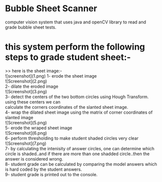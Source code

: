 # Bubble Sheet Scanner
 computer vision system that uses java and openCV library to read and grade bubble sheet tests.  <br />

<h1> this system perform the following steps to grade student sheet:- </h1>
>> here is the sheet image:- <br>
![screenshot](1.png)
1- erode the sheet image <br>
![Screenshot](2.png) <br>
2- dilate the eroded image <br>
![Screenshot](3.png) <br>
3- detect the centers of the two bottom circles using Hough Transform. using these centers we can <br>
calculate the corners coordinates of the slanted sheet image. <br>
4- wrap the dilated  sheet image using the matrix of corner coordinates of slanted image<br>
![Screenshot](5.png) <br>
5- erode the wraped sheet image <br>
![Screenshot](6.png) <br>
6- perform thresholding to make student shaded circles very clear <br>
![Screenshot](7.png) <br>
7- by calculating the intenisity of answer circles, one can determine which circle is
shaded..and if there are more than one shadded circle..then the answer is considered wrong. <br>
8- student grade can be calculated by comparing the model answers which is hard coded by the
student answers.<br>
9- student grade is printed out to the console.<br>

